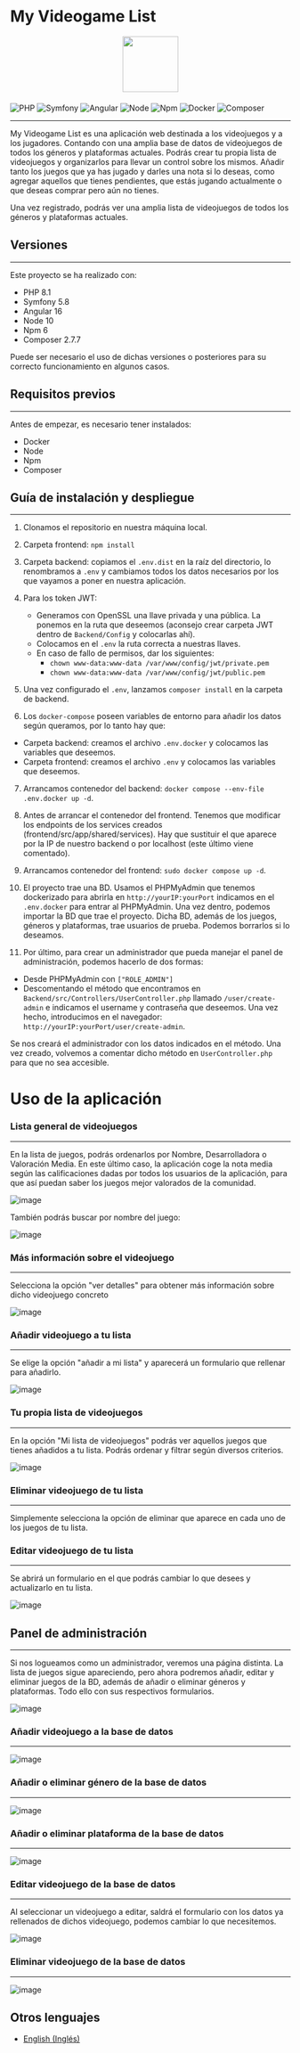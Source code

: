 # My Videogame List 
<div align="center" style="margin-bottom:20px;">
  <img src="./frontend/src/assets/images/logo.png" width="100">
</div>

![PHP](https://img.shields.io/badge/PHP-8.1.29-blue) ![Symfony](https://img.shields.io/badge/Symfony-5.8.12-green) ![Angular](https://img.shields.io/badge/Angular-16.2.10-red)
![Node](https://img.shields.io/badge/Node-10.19.0-black)
![Npm](https://img.shields.io/badge/Npm-6.14.4-purple) ![Docker](https://img.shields.io/badge/Docker-26.1.4-blueviolet)
![Composer](https://img.shields.io/badge/Composer-2.7.7-white)

---

My Videogame List es una aplicación web destinada a los videojuegos y a los jugadores. Contando con una amplia base de datos de videojuegos de todos los géneros y plataformas actuales.
Podrás crear tu propia lista de videojuegos y organizarlos para llevar un control sobre los mismos. Añadir tanto los juegos que ya has jugado y darles una nota si lo deseas, como agregar aquellos que tienes pendientes, que estás jugando actualmente o que deseas comprar pero aún no tienes.

Una vez registrado, podrás ver una amplia lista de videojuegos de todos los géneros y plataformas actuales.

## Versiones
---
Este proyecto se ha realizado con:

- PHP 8.1
- Symfony 5.8
- Angular 16
- Node 10
- Npm 6
- Composer 2.7.7

Puede ser necesario el uso de dichas versiones o posteriores para su correcto funcionamiento en algunos casos.

## Requisitos previos
---
Antes de empezar, es necesario tener instalados:

- Docker
- Node
- Npm
- Composer

## Guía de instalación y despliegue
---
1. Clonamos el repositorio en nuestra máquina local.

2. Carpeta frontend: `npm install`

3. Carpeta backend: copiamos el `.env.dist` en la raíz del directorio, lo renombramos a `.env` y cambiamos todos los datos necesarios por los que vayamos a poner en nuestra aplicación.
   
4. Para los token JWT:
   - Generamos con OpenSSL una llave privada y una pública. La ponemos en la ruta que deseemos (aconsejo crear carpeta JWT dentro de `Backend/Config` y colocarlas ahí).
   - Colocamos en el `.env` la ruta correcta a nuestras llaves.
   - En caso de fallo de permisos, dar los siguientes:
     - `chown www-data:www-data /var/www/config/jwt/private.pem`
     - `chown www-data:www-data /var/www/config/jwt/public.pem`

5. Una vez configurado el `.env`, lanzamos `composer install` en la carpeta de backend.

6. Los `docker-compose` poseen variables de entorno para añadir los datos según queramos, por lo tanto hay que:
  - Carpeta backend: creamos el archivo `.env.docker` y colocamos las variables que deseemos.
  - Carpeta frontend: creamos el archivo `.env` y colocamos las variables que deseemos.

7. Arrancamos contenedor del backend: `docker compose --env-file .env.docker up -d`.

8. Antes de arrancar el contenedor del frontend. Tenemos que modificar los endpoints de los services creados (frontend/src/app/shared/services). Hay que sustituir el que aparece por la IP de nuestro backend o por localhost (este último viene comentado).  

9. Arrancamos contenedor del frontend: `sudo docker compose up -d`.

10. El proyecto trae una BD. Usamos el PHPMyAdmin que tenemos dockerizado para abrirla en `http://yourIP:yourPort` indicamos en el `.env.docker` para entrar al PHPMyAdmin. Una vez dentro, podemos importar la BD que trae el proyecto.
Dicha BD, además de los juegos, géneros y plataformas, trae usuarios de prueba. Podemos borrarlos si lo deseamos.

1.  Por último, para crear un administrador que pueda manejar el panel de administración, podemos hacerlo de dos formas:
- Desde PHPMyAdmin con `["ROLE_ADMIN"]`
- Descomentando el método que encontramos en `Backend/src/Controllers/UserController.php` llamado `/user/create-admin` e indicamos el username y contraseña que deseemos.
Una vez hecho, introducimos en el navegador: `http://yourIP:yourPort/user/create-admin`.

Se nos creará el administrador con los datos indicados en el método. Una vez creado, volvemos a comentar dicho método en `UserController.php` para que no sea accesible.

# Uso de la aplicación

### Lista general de videojuegos
---
En la lista de juegos, podrás ordenarlos por Nombre, Desarrolladora o Valoración Media. En este último caso, la aplicación coge la nota media según las calificaciones dadas por todos los usuarios de la aplicación, para que así puedan saber los juegos mejor valorados de la comunidad.

![image](./screenshots/Screenshot_11.jpg)

También podrás buscar por nombre del juego:

![image](./screenshots/Screenshot_12.jpg)

### Más información sobre el videojuego
---
Selecciona la opción "ver detalles" para obtener más información sobre dicho videojuego concreto

![image](./screenshots/Screenshot_16.jpg)

### Añadir videojuego a tu lista
---
Se elige la opción "añadir a mi lista" y aparecerá un formulario que rellenar para añadirlo.

![image](./screenshots/Screenshot_13.jpg)

### Tu propia lista de videojuegos
---
En la opción "Mi lista de videojuegos" podrás ver aquellos juegos que tienes añadidos a tu lista. Podrás ordenar y filtrar según diversos criterios.

![image](./screenshots/Screenshot_14.jpg)

### Eliminar videojuego de tu lista
---
Simplemente selecciona la opción de eliminar que aparece en cada uno de los juegos de tu lista.

### Editar videojuego de tu lista
---
Se abrirá un formulario en el que podrás cambiar lo que desees y actualizarlo en tu lista.

![image](./screenshots/Screenshot_15.jpg)

## Panel de administración
---
Si nos logueamos como un administrador, veremos una página distinta. La lista de juegos sigue apareciendo, pero ahora podremos añadir, editar y eliminar juegos de la BD, además de añadir o eliminar géneros y plataformas. Todo ello con sus respectivos formularios.

![image](./screenshots/Screenshot_17.jpg)

### Añadir videojuego a la base de datos
---

![image](./screenshots/Screenshot_18.jpg)

### Añadir o eliminar género de la base de datos
---
![image](./screenshots/Screenshot_19.jpg)

### Añadir o eliminar plataforma de la base de datos
---
![image](./screenshots/Screenshot_20.jpg)

### Editar videojuego de la base de datos
---

Al seleccionar un videojuego a editar, saldrá el formulario con los datos ya rellenados de dichos videojuego, podemos cambiar lo que necesitemos.

![image](./screenshots/Screenshot_21.jpg)

### Eliminar videojuego de la base de datos
---
![image](./screenshots/Screenshot_22.jpg)

## Otros lenguajes

- [English (Inglés)](README.md)
